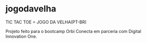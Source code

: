 # jogodavelha
TIC TAC TOE = JOGO DA VELHA(PT-BR)

Projeto feito para o bootcamp Orbi Conecta em parceria com Digital Innovation One.